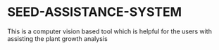 # SEED-ASSISTANCE-SYSTEM
This is a computer vision based tool which is helpful for the users with assisting the plant growth analysis
